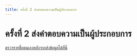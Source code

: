 ```yaml
---
title: ครั้งที่ 2 ส่งคำตอบความเป็นผู้ประกอบการ
---
```


# ครั้งที่ 2 ส่งคำตอบความเป็นผู้ประกอบการ

<technopreneur></technopreneur>

[ตรวจรายชื่อตนเองหลังจากส่งข้อมูลได้ที่นี่](/check/technopreneur.md)